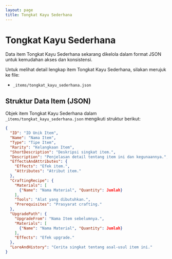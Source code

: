 ```yaml
---
layout: page
title: Tongkat Kayu Sederhana
---
```

# Tongkat Kayu Sederhana

Data item Tongkat Kayu Sederhana sekarang dikelola dalam format JSON untuk kemudahan akses dan konsistensi.

Untuk melihat detail lengkap item Tongkat Kayu Sederhana, silakan merujuk ke file:
*   `_items/tongkat_kayu_sederhana.json`

## Struktur Data Item (JSON)

Objek item Tongkat Kayu Sederhana dalam `_items/tongkat_kayu_sederhana.json` mengikuti struktur berikut:

```json
{
  "ID": "ID Unik Item",
  "Name": "Nama Item",
  "Type": "Tipe Item",
  "Rarity": "Kelangkaan Item",
  "ShortDescription": "Deskripsi singkat item.",
  "Description": "Penjelasan detail tentang item ini dan kegunaannya.",
  "EffectsAndAttributes": {
    "Effects": "Efek item.",
    "Attributes": "Atribut item."
  },
  "CraftingRecipe": {
    "Materials": [
      {"Name": "Nama Material", "Quantity": Jumlah}
    ],
    "Tools": "Alat yang dibutuhkan.",
    "Prerequisites": "Prasyarat crafting."
  },
  "UpgradePath": {
    "UpgradeFrom": "Nama Item sebelumnya.",
    "Materials": [
      {"Name": "Nama Material", "Quantity": Jumlah}
    ],
    "Effects": "Efek upgrade."
  },
  "LoreAndHistory": "Cerita singkat tentang asal-usul item ini."
}
```